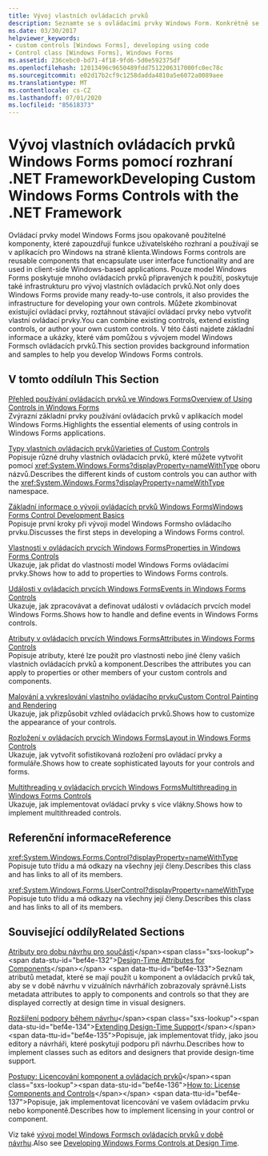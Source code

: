 ```yaml
---
title: Vývoj vlastních ovládacích prvků
description: Seznamte se s ovládacími prvky Windows Form. Konkrétně se naučíte kombinovat stávající ovládací prvky, roztáhnout existující ovládací prvky a vytvořit vlastní ovládací prvky.
ms.date: 03/30/2017
helpviewer_keywords:
- custom controls [Windows Forms], developing using code
- Control class [Windows Forms], Windows Forms
ms.assetid: 236cebc0-bd71-4f18-9fd6-5d0e592375df
ms.openlocfilehash: 12013496c9650489fdd7512206317000fc0ec78c
ms.sourcegitcommit: e02d17b2cf9c1258dadda4810a5e6072a0089aee
ms.translationtype: MT
ms.contentlocale: cs-CZ
ms.lasthandoff: 07/01/2020
ms.locfileid: "85618373"
---
```

# <a name="developing-custom-windows-forms-controls-with-the-net-framework"></a><span data-ttu-id="bef4e-104">Vývoj vlastních ovládacích prvků Windows Forms pomocí rozhraní .NET Framework</span><span class="sxs-lookup"><span data-stu-id="bef4e-104">Developing Custom Windows Forms Controls with the .NET Framework</span></span>
<span data-ttu-id="bef4e-105">Ovládací prvky model Windows Forms jsou opakovaně použitelné komponenty, které zapouzdřují funkce uživatelského rozhraní a používají se v aplikacích pro Windows na straně klienta.</span><span class="sxs-lookup"><span data-stu-id="bef4e-105">Windows Forms controls are reusable components that encapsulate user interface functionality and are used in client-side Windows-based applications.</span></span> <span data-ttu-id="bef4e-106">Pouze model Windows Forms poskytuje mnoho ovládacích prvků připravených k použití, poskytuje také infrastrukturu pro vývoj vlastních ovládacích prvků.</span><span class="sxs-lookup"><span data-stu-id="bef4e-106">Not only does Windows Forms provide many ready-to-use controls, it also provides the infrastructure for developing your own controls.</span></span> <span data-ttu-id="bef4e-107">Můžete zkombinovat existující ovládací prvky, roztáhnout stávající ovládací prvky nebo vytvořit vlastní ovládací prvky.</span><span class="sxs-lookup"><span data-stu-id="bef4e-107">You can combine existing controls, extend existing controls, or author your own custom controls.</span></span> <span data-ttu-id="bef4e-108">V této části najdete základní informace a ukázky, které vám pomůžou s vývojem model Windows Formsch ovládacích prvků.</span><span class="sxs-lookup"><span data-stu-id="bef4e-108">This section provides background information and samples to help you develop Windows Forms controls.</span></span>  
  
## <a name="in-this-section"></a><span data-ttu-id="bef4e-109">V tomto oddílu</span><span class="sxs-lookup"><span data-stu-id="bef4e-109">In This Section</span></span>  
 [<span data-ttu-id="bef4e-110">Přehled používání ovládacích prvků ve Windows Forms</span><span class="sxs-lookup"><span data-stu-id="bef4e-110">Overview of Using Controls in Windows Forms</span></span>](overview-of-using-controls-in-windows-forms.md)  
 <span data-ttu-id="bef4e-111">Zvýrazní základní prvky používání ovládacích prvků v aplikacích model Windows Forms.</span><span class="sxs-lookup"><span data-stu-id="bef4e-111">Highlights the essential elements of using controls in Windows Forms applications.</span></span>  
  
 [<span data-ttu-id="bef4e-112">Typy vlastních ovládacích prvků</span><span class="sxs-lookup"><span data-stu-id="bef4e-112">Varieties of Custom Controls</span></span>](varieties-of-custom-controls.md)  
 <span data-ttu-id="bef4e-113">Popisuje různé druhy vlastních ovládacích prvků, které můžete vytvořit pomocí <xref:System.Windows.Forms?displayProperty=nameWithType> oboru názvů.</span><span class="sxs-lookup"><span data-stu-id="bef4e-113">Describes the different kinds of custom controls you can author with the <xref:System.Windows.Forms?displayProperty=nameWithType> namespace.</span></span>  
  
 [<span data-ttu-id="bef4e-114">Základní informace o vývoji ovládacích prvků Windows Forms</span><span class="sxs-lookup"><span data-stu-id="bef4e-114">Windows Forms Control Development Basics</span></span>](windows-forms-control-development-basics.md)  
 <span data-ttu-id="bef4e-115">Popisuje první kroky při vývoji model Windows Formsho ovládacího prvku.</span><span class="sxs-lookup"><span data-stu-id="bef4e-115">Discusses the first steps in developing a Windows Forms control.</span></span>  
  
 [<span data-ttu-id="bef4e-116">Vlastnosti v ovládacích prvcích Windows Forms</span><span class="sxs-lookup"><span data-stu-id="bef4e-116">Properties in Windows Forms Controls</span></span>](properties-in-windows-forms-controls.md)  
 <span data-ttu-id="bef4e-117">Ukazuje, jak přidat do vlastností model Windows Forms ovládacími prvky.</span><span class="sxs-lookup"><span data-stu-id="bef4e-117">Shows how to add to properties to Windows Forms controls.</span></span>  
  
 [<span data-ttu-id="bef4e-118">Události v ovládacích prvcích Windows Forms</span><span class="sxs-lookup"><span data-stu-id="bef4e-118">Events in Windows Forms Controls</span></span>](events-in-windows-forms-controls.md)  
 <span data-ttu-id="bef4e-119">Ukazuje, jak zpracovávat a definovat události v ovládacích prvcích model Windows Forms.</span><span class="sxs-lookup"><span data-stu-id="bef4e-119">Shows how to handle and define events in Windows Forms controls.</span></span>  
  
 [<span data-ttu-id="bef4e-120">Atributy v ovládacích prvcích Windows Forms</span><span class="sxs-lookup"><span data-stu-id="bef4e-120">Attributes in Windows Forms Controls</span></span>](attributes-in-windows-forms-controls.md)  
 <span data-ttu-id="bef4e-121">Popisuje atributy, které lze použít pro vlastnosti nebo jiné členy vašich vlastních ovládacích prvků a komponent.</span><span class="sxs-lookup"><span data-stu-id="bef4e-121">Describes the attributes you can apply to properties or other members of your custom controls and components.</span></span>  
  
 [<span data-ttu-id="bef4e-122">Malování a vykreslování vlastního ovládacího prvku</span><span class="sxs-lookup"><span data-stu-id="bef4e-122">Custom Control Painting and Rendering</span></span>](custom-control-painting-and-rendering.md)  
 <span data-ttu-id="bef4e-123">Ukazuje, jak přizpůsobit vzhled ovládacích prvků.</span><span class="sxs-lookup"><span data-stu-id="bef4e-123">Shows how to customize the appearance of your controls.</span></span>  
  
 [<span data-ttu-id="bef4e-124">Rozložení v ovládacích prvcích Windows Forms</span><span class="sxs-lookup"><span data-stu-id="bef4e-124">Layout in Windows Forms Controls</span></span>](layout-in-windows-forms-controls.md)  
 <span data-ttu-id="bef4e-125">Ukazuje, jak vytvořit sofistikovaná rozložení pro ovládací prvky a formuláře.</span><span class="sxs-lookup"><span data-stu-id="bef4e-125">Shows how to create sophisticated layouts for your controls and forms.</span></span>  
  
 [<span data-ttu-id="bef4e-126">Multithreading v ovládacích prvcích Windows Forms</span><span class="sxs-lookup"><span data-stu-id="bef4e-126">Multithreading in Windows Forms Controls</span></span>](multithreading-in-windows-forms-controls.md)  
 <span data-ttu-id="bef4e-127">Ukazuje, jak implementovat ovládací prvky s více vlákny.</span><span class="sxs-lookup"><span data-stu-id="bef4e-127">Shows how to implement multithreaded controls.</span></span>  
  
## <a name="reference"></a><span data-ttu-id="bef4e-128">Referenční informace</span><span class="sxs-lookup"><span data-stu-id="bef4e-128">Reference</span></span>  
 <xref:System.Windows.Forms.Control?displayProperty=nameWithType>  
 <span data-ttu-id="bef4e-129">Popisuje tuto třídu a má odkazy na všechny její členy.</span><span class="sxs-lookup"><span data-stu-id="bef4e-129">Describes this class and has links to all of its members.</span></span>  
  
 <xref:System.Windows.Forms.UserControl?displayProperty=nameWithType>  
 <span data-ttu-id="bef4e-130">Popisuje tuto třídu a má odkazy na všechny její členy.</span><span class="sxs-lookup"><span data-stu-id="bef4e-130">Describes this class and has links to all of its members.</span></span>  
  
## <a name="related-sections"></a><span data-ttu-id="bef4e-131">Související oddíly</span><span class="sxs-lookup"><span data-stu-id="bef4e-131">Related Sections</span></span>  
 <span data-ttu-id="bef4e-132">[Atributy pro dobu návrhu pro součásti](https://docs.microsoft.com/previous-versions/visualstudio/visual-studio-2013/tk67c2t8(v=vs.120))</span><span class="sxs-lookup"><span data-stu-id="bef4e-132">[Design-Time Attributes for Components](https://docs.microsoft.com/previous-versions/visualstudio/visual-studio-2013/tk67c2t8(v=vs.120))</span></span>  
 <span data-ttu-id="bef4e-133">Seznam atributů metadat, které se mají použít u komponent a ovládacích prvků tak, aby se v době návrhu v vizuálních návrhářích zobrazovaly správně.</span><span class="sxs-lookup"><span data-stu-id="bef4e-133">Lists metadata attributes to apply to components and controls so that they are displayed correctly at design time in visual designers.</span></span>  
  
 <span data-ttu-id="bef4e-134">[Rozšíření podpory během návrhu](https://docs.microsoft.com/previous-versions/visualstudio/visual-studio-2013/37899azc(v=vs.120))</span><span class="sxs-lookup"><span data-stu-id="bef4e-134">[Extending Design-Time Support](https://docs.microsoft.com/previous-versions/visualstudio/visual-studio-2013/37899azc(v=vs.120))</span></span>  
 <span data-ttu-id="bef4e-135">Popisuje, jak implementovat třídy, jako jsou editory a návrháři, které poskytují podporu při návrhu.</span><span class="sxs-lookup"><span data-stu-id="bef4e-135">Describes how to implement classes such as editors and designers that provide design-time support.</span></span>  
  
 <span data-ttu-id="bef4e-136">[Postupy: Licencování komponent a ovládacích prvků](https://docs.microsoft.com/previous-versions/visualstudio/visual-studio-2013/fe8b1eh9(v=vs.120))</span><span class="sxs-lookup"><span data-stu-id="bef4e-136">[How to: License Components and Controls](https://docs.microsoft.com/previous-versions/visualstudio/visual-studio-2013/fe8b1eh9(v=vs.120))</span></span>  
 <span data-ttu-id="bef4e-137">Popisuje, jak implementovat licencování ve vašem ovládacím prvku nebo komponentě.</span><span class="sxs-lookup"><span data-stu-id="bef4e-137">Describes how to implement licensing in your control or component.</span></span>  
  
 <span data-ttu-id="bef4e-138">Viz také [vývoj model Windows Formsch ovládacích prvků v době návrhu](developing-windows-forms-controls-at-design-time.md).</span><span class="sxs-lookup"><span data-stu-id="bef4e-138">Also see [Developing Windows Forms Controls at Design Time](developing-windows-forms-controls-at-design-time.md).</span></span>
